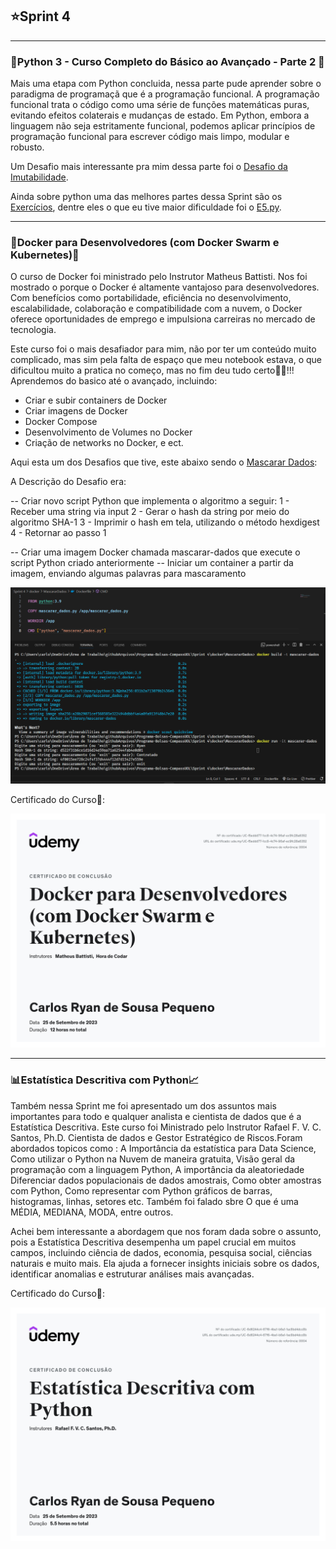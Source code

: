 ## ⭐Sprint 4

---
### 🐉Python 3 - Curso Completo do Básico ao Avançado - Parte 2 🐍

Mais uma etapa com Python concluida, nessa parte pude aprender sobre o paradigma de programaçã que é a programação funcional.
A programação funcional trata o código como uma série de funções matemáticas puras, evitando efeitos colaterais e mudanças de estado. Em Python, embora a linguagem não seja estritamente funcional, podemos aplicar princípios de programação funcional para escrever código mais limpo, modular e robusto.

Um Desafio mais interessante pra mim dessa parte foi o [Desafio da Imutabilidade](https://github.com/CarlosRyan07/Programa-Bolsas-CompassUOL/blob/main/Sprint_4/Python/programacao_funcional/Desafio_imutabilidade_v1.py).

Ainda sobre python uma das melhores partes dessa Sprint são os [Exercícios](https://github.com/CarlosRyan07/Programa-Bolsas-CompassUOL/blob/main/Sprint_4/Exercicios), dentre eles o que eu tive maior dificuldade foi o [E5.py](https://github.com/CarlosRyan07/Programa-Bolsas-CompassUOL/blob/main/Sprint_4/Exercicios/E5.py).

---
### 🐳Docker para Desenvolvedores (com Docker Swarm e Kubernetes)🐋

O curso de Docker foi ministrado pelo Instrutor Matheus Battisti. Nos foi mostrado o porque o Docker é altamente vantajoso para desenvolvedores. Com benefícios como portabilidade, eficiência no desenvolvimento, escalabilidade, colaboração e compatibilidade com a nuvem, o Docker oferece oportunidades de emprego e impulsiona carreiras no mercado de tecnologia.

Este curso foi o mais desafiador para mim, não por ter um conteúdo muito complicado, mas sim pela falta de espaço que meu notebook estava, o que dificultou muito a pratica no começo, mas no fim deu tudo certo👍🏻!!!
Aprendemos do basico até o avançado, incluindo:

* Criar e subir containers de Docker
* Criar imagens de Docker
* Docker Compose
* Desenvolvimento de Volumes no Docker
* Criação de networks no Docker, e ect.

Aqui esta um dos Desafios que tive, este abaixo sendo o [Mascarar Dados](https://github.com/CarlosRyan07/Programa-Bolsas-CompassUOL/blob/main/Sprint_4/Exercicios/secao_3/tarefa_3):

A Descrição do Desafio era:

-- Criar novo script Python que implementa o algoritmo a seguir:
1 - Receber uma string via input
2 - Gerar o hash  da string por meio do algoritmo SHA-1
3 - Imprimir o hash em tela, utilizando o método hexdigest
4 - Retornar ao passo 1

-- Criar uma imagem Docker chamada mascarar-dados que execute o script Python criado anteriormente
--  Iniciar um container a partir da imagem, enviando algumas palavras para mascaramento

<img src="https://github.com/CarlosRyan07/Programa-Bolsas-CompassUOL/blob/main/Sprint_4/Evidencias/Captura_de_tela_2023-09-24_140434.png" width="800">


Certificado do Curso🥇:

<img src="https://github.com/CarlosRyan07/Programa-Bolsas-CompassUOL/blob/main/Sprint_4/Evidencias/Certificado_Docker_para_Desenvolvedores.jpg" width="600">


---
### 📊Estatística Descritiva com Python📈

Também nessa Sprint me foi apresentado um dos assuntos mais importantes para todo e qualquer analista e cientista de dados que é a Estatística Descritiva. 
Este curso foi Ministrado pelo Instrutor Rafael F. V. C. Santos, Ph.D. Cientista de dados e Gestor Estratégico de Riscos.Foram abordados topicos como : A Importância da estatística para Data Science, Como utilizar o Python na Nuvem de maneira gratuita, Visão geral da programação com a linguagem Python, A importância da aleatoriedade
Diferenciar dados populacionais de dados amostrais, Como obter amostras com Python, Como representar com Python gráficos de barras, histogramas, linhas, setores etc.
Também foi falado  sbre O que é uma MÉDIA, MEDIANA, MODA, entre outros.

Achei bem interessante a abordagem que nos foram dada sobre o assunto, pois a Estatística Descritiva desempenha um papel crucial em muitos campos, incluindo ciência de dados, economia, pesquisa social, ciências naturais e muito mais. Ela ajuda a fornecer insights iniciais sobre os dados, identificar anomalias e estruturar análises mais avançadas. 

Certificado do Curso🥇:

<img src="https://github.com/CarlosRyan07/Programa-Bolsas-CompassUOL/blob/main/Sprint_4/Evidencias/Estatisticas_Descritivas_Python.jpg" width="600">
